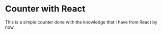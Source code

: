 # Counter with React
This is a simple counter done with the knowledge that I have from React by now.
